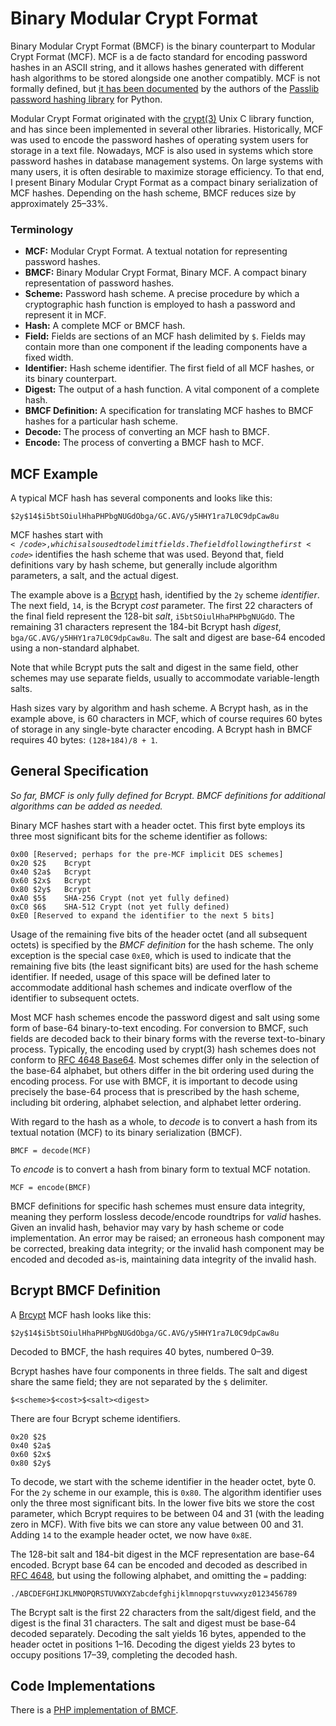Binary Modular Crypt Format
===========================

Binary Modular Crypt Format (BMCF) is the binary counterpart to Modular Crypt Format (MCF). MCF is a de facto standard for encoding password hashes in an ASCII string, and it allows hashes generated with different hash algorithms to be stored alongside one another compatibly. MCF is not formally defined, but [it has been documented][mcf] by the authors of the [Passlib password hashing library][passlib] for Python.

Modular Crypt Format originated with the [crypt(3)][crypt] Unix C library function, and has since been implemented in several other libraries. Historically, MCF was used to encode the password hashes of operating system users for storage in a text file. Nowadays, MCF is also used in systems which store password hashes in database management systems. On large systems with many users, it is often desirable to maximize storage efficiency. To that end, I present Binary Modular Crypt Format as a compact binary serialization of MCF hashes. Depending on the hash scheme, BMCF reduces size by approximately 25–33%.

[mcf]:      https://passlib.readthedocs.io/en/stable/modular_crypt_format.html  "Passlib's Documentation of MCF"
[passlib]:  https://passlib.readthedocs.io/en/stable/                           "Passlib password hashing library for Python"
[crypt]:    https://en.wikipedia.org/wiki/Crypt_(C)                             "crypt(3) Unix C library function"



### Terminology

- **MCF:** Modular Crypt Format. A textual notation for representing password hashes.
- **BMCF:** Binary Modular Crypt Format, Binary MCF. A compact binary representation of password hashes.
- **Scheme:** Password hash scheme. A precise procedure by which a cryptographic hash function is employed to hash a password and represent it in MCF.
- **Hash:** A complete MCF or BMCF hash.
- **Field:** Fields are sections of an MCF hash delimited by <code>$</code>. Fields may contain more than one component if the leading components have a fixed width.
- **Identifier:** Hash scheme identifier. The first field of all MCF hashes, or its binary counterpart.
- **Digest:** The output of a hash function. A vital component of a complete hash.
- **BMCF Definition:** A specification for translating MCF hashes to BMCF hashes for a particular hash scheme.
- **Decode:** The process of converting an MCF hash to BMCF.
- **Encode:** The process of converting a BMCF hash to MCF.



MCF Example
-----------

A typical MCF hash has several components and looks like this:

    $2y$14$i5btSOiulHhaPHPbgNUGdObga/GC.AVG/y5HHY1ra7L0C9dpCaw8u

MCF hashes start with <code>$</code>, which is also used to delimit fields. The field following the first <code>$</code> identifies the hash scheme that was used. Beyond that, field definitions vary by hash scheme, but generally include algorithm parameters, a salt, and the actual digest.

The example above is a [Bcrypt][bcrypt] hash, identified by the <code>2y</code> scheme *identifier*. The next field, <code>14</code>, is the Bcrypt *cost* parameter. The first 22 characters of the final field represent the 128-bit *salt*, <code>i5btSOiulHhaPHPbgNUGdO</code>. The remaining 31 characters represent the 184-bit Bcrypt hash *digest*, <code>bga/GC.AVG/y5HHY1ra7L0C9dpCaw8u</code>. The salt and digest are base-64 encoded using a non-standard alphabet.

Note that while Bcrypt puts the salt and digest in the same field, other schemes may use separate fields, usually to accommodate variable-length salts.

Hash sizes vary by algorithm and hash scheme. A Bcrypt hash, as in the example above, is 60 characters in MCF, which of course requires 60 bytes of storage in any single-byte character encoding. A Bcrypt hash in BMCF requires 40 bytes: <code>(128+184)/8 + 1</code>.

[bcrypt]: https://en.wikipedia.org/wiki/Bcrypt "Bcrypt, Blowfish-based password hashing"



General Specification
---------------------

*So far, BMCF is only fully defined for Bcrypt. BMCF definitions for additional algorithms can be added as needed.*

Binary MCF hashes start with a header octet. This first byte employs its three most significant bits for the scheme identifier as follows:

    0x00 [Reserved; perhaps for the pre-MCF implicit DES schemes]
    0x20 $2$    Bcrypt
    0x40 $2a$   Bcrypt
    0x60 $2x$   Bcrypt
    0x80 $2y$   Bcrypt
    0xA0 $5$    SHA-256 Crypt (not yet fully defined)
    0xC0 $6$    SHA-512 Crypt (not yet fully defined)
    0xE0 [Reserved to expand the identifier to the next 5 bits]

Usage of the remaining five bits of the header octet (and all subsequent octets) is specified by the *BMCF definition* for the hash scheme. The only exception is the special case <code>0xE0</code>, which is used to indicate that the remaining five bits (the least significant bits) are used for the hash scheme identifier. If needed, usage of this space will be defined later to accommodate additional hash schemes and indicate overflow of the identifier to subsequent octets.

Most MCF hash schemes encode the password digest and salt using some form of base-64 binary-to-text encoding. For conversion to BMCF, such fields are decoded back to their binary forms with the reverse text-to-binary process. Typically, the encoding used by crypt(3) hash schemes does not conform to [RFC 4648 Base64][base64]. Most schemes differ only in the selection of the base-64 alphabet, but others differ in the bit ordering used during the encoding process. For use with BMCF, it is important to decode using precisely the base-64 process that is prescribed by the hash scheme, including bit ordering, alphabet selection, and alphabet letter ordering.

With regard to the hash as a whole, to *decode* is to convert a hash from its textual notation (MCF) to its binary serialization (BMCF).

    BMCF = decode(MCF)

To *encode* is to convert a hash from binary form to textual MCF notation.

    MCF = encode(BMCF)

BMCF definitions for specific hash schemes must ensure data integrity, meaning they perform lossless decode/encode roundtrips for *valid* hashes. Given an invalid hash, behavior may vary by hash scheme or code implementation. An error may be raised; an erroneous hash component may be corrected, breaking data integrity; or the invalid hash component may be encoded and decoded as-is, maintaining data integrity of the invalid hash.

[base64]: https://tools.ietf.org/html/rfc4648#section-4 "RFC 4648 Base64 Specification"



Bcrypt BMCF Definition
----------------------

A [Brcypt][bcrypt] MCF hash looks like this:

    $2y$14$i5btSOiulHhaPHPbgNUGdObga/GC.AVG/y5HHY1ra7L0C9dpCaw8u

Decoded to BMCF, the hash requires 40 bytes, numbered 0–39.

Bcrypt hashes have four components in three fields. The salt and digest share the same field; they are not separated by the <code>$</code> delimiter.

    $<scheme>$<cost>$<salt><digest>

There are four Bcrypt scheme identifiers.

    0x20 $2$
    0x40 $2a$
    0x60 $2x$
    0x80 $2y$

To decode, we start with the scheme identifier in the header octet, byte 0. For the <code>2y</code> scheme in our example, this is <code>0x80</code>. The algorithm identifier uses only the three most significant bits. In the lower five bits we store the cost parameter, which Bcrypt requires to be between 04 and 31 (with the leading zero in MCF). With five bits we can store any value between 00 and 31. Adding <code>14</code> to the example header octet, we now have <code>0x8E</code>.

The 128-bit salt and 184-bit digest in the MCF representation are base-64 encoded. Bcrypt base 64 can be encoded and decoded as described in [RFC 4648][base64], but using the following alphabet, and omitting the <code>=</code> padding:

    ./ABCDEFGHIJKLMNOPQRSTUVWXYZabcdefghijklmnopqrstuvwxyz0123456789

The Bcrypt salt is the first 22 characters from the salt/digest field, and the digest is the final 31 characters. The salt and digest must be base-64 decoded separately. Decoding the salt yields 16 bytes, appended to the header octet in positions 1–16. Decoding the digest yields 23 bytes to occupy positions 17–39, completing the decoded hash.



Code Implementations
--------------------

There is a [PHP implementation of BMCF][bmcfphp].

[bmcfphp]: https://github.com/ademarre/mcf-hash-encoder-php "McfHash - BMCF Implementation in PHP"

